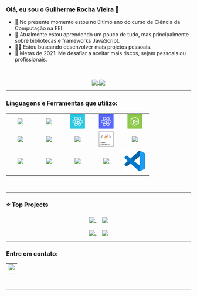 ### Olá, eu sou o Guilherme Rocha Vieira 👋

- 📖 No presente momento estou no último ano do curso de Ciência da Computação na FEI.
- 🌱 Atualmente estou aprendendo um pouco de tudo, mas principalmente sobre bibliotecas e frameworks JavaScript.
- 🦸‍♂️ Estou buscando desenvolver mais projetos pessoais.
- 🥅 Metas de 2021: Me desafiar a aceitar mais riscos, sejam pessoais ou profissionais.

<br/>

<p align="center">
  <a href="https://github.com/anuraghazra/github-readme-stats">
    <img
      align="center"
      src="https://github-readme-stats.vercel.app/api/top-langs/?username=grochavieira&layout=compact&hide_border=true&title_color=33ff&icon_color=ff3366&theme=radical"
    />
  </a>
  <a href="https://github.com/anuraghazra/github-readme-stats">
    <img
      align="center"
      height="165"
      src="https://github-readme-stats.vercel.app/api?username=grochavieira&show_icons=true&hide_border=true&title_color=33ff&icon_color=ff3366&theme=radical"
    />
  </a>
</p>


---

### Linguagens e Ferramentas que utilizo:

<table align="center" width="100%">
  <tr align="center">
    
  <td width="20%">
    <img src="https://img.icons8.com/color/48/000000/javascript.png"/>
  </td>  
  
  <td width="20%">
    <img src="https://img.icons8.com/color/48/000000/typescript.png"/>
  </td>
   
  <td width="20%">
    <img src="https://github.com/abner-starkasty/abner-starkasty/blob/master/assets/icon-react.svg" width="40" height="40"/>
  </td>
  
  <td width="20%">
    <img src="https://github.com/abner-starkasty/abner-starkasty/blob/master/assets/icon-react-native.svg" width="40" height="40"/>
  </td>

  <td width="20%">
    <img src="https://github.com/abner-starkasty/abner-starkasty/blob/master/assets/icon-nodejs.svg" width="40" height="40"/>
  </td>
  </tr>
  
  
  <tr align="center">
  
  <td width="20%">
    <img src="https://img.icons8.com/color/48/000000/html-5.png"/>
  </td>
  
  <td width="20%">
    <img src="https://img.icons8.com/color/48/000000/css3.png"/>
  </td>
  
  <td width="20%">
    <img src="https://img.icons8.com/color/48/000000/sass.png"/>
  </td>
  
  <td width="20%">
    <img src="https://raw.githubusercontent.com/github/explore/80688e429a7d4ef2fca1e82350fe8e3517d3494d/topics/styled-components/styled-components.png" width="40" height="40"/>
  </td>
  
  
  <td width="20%">
    <img src="https://img.icons8.com/color/48/000000/python.png"/>
  </td>
  
  </tr>
  
  
  <tr align="center">
  
  <td width="20%">
    <img src="https://img.icons8.com/color/48/000000/sql.png"/>
  </td>
  
  <td width="20%">
    <img src="https://img.icons8.com/color/48/000000/mongodb.png"/>
  </td>
  
  <td width="20%">
    <img src="https://img.icons8.com/color/48/000000/postgreesql.png"/>
  </td>
  
  <td width="20%">
    <img src="https://img.icons8.com/color/48/000000/git.png"/>
  </td>
  
  <td width="20%">
    <img src="https://github.com/abner-starkasty/abner-starkasty/blob/master/assets/icon-vscode.svg"/>
  </td>
  
  
  </tr>
  
</table>

<a href="#" target="_blank">
</a>

<br />

---

### ⭐ Top Projects

<p align="center">
  <a href="https://github.com/grochavieira/EntityEditor">
    <img align="center" src="https://github-readme-stats.vercel.app/api/pin/?username=grochavieira&repo=entity-editor&hide_border=true&title_color=33ff&icon_color=ff3366&theme=radical" />
  </a>
  &nbsp; &nbsp;
  <a href="https://github.com/grochavieira/RecreationalClub">
    <img align="center" src="https://github-readme-stats.vercel.app/api/pin/?username=grochavieira&repo=recreational-club&hide_border=true&title_color=33ff&icon_color=ff3366&theme=radical" />
  </a>

  <br />
  <br />

  <a href="https://github.com/grochavieira/MoveIt">
    <img align="center" src="https://github-readme-stats.vercel.app/api/pin/?username=grochavieira&repo=moveit&hide_border=true&title_color=33ff&icon_color=ff3366&theme=radical" />
  </a>
  &nbsp; &nbsp;
  <a href="https://github.com/grochavieira/InstagramClone">
    <img align="center" src="https://github-readme-stats.vercel.app/api/pin/?username=grochavieira&repo=instagram-clone&hide_border=true&title_color=33ff&icon_color=ff3366&theme=radical" />
  </a>
</p>

---

### Entre em contato:

<table align="center" width="20%">
  <tr align="center">
    
  <td width="100%">
    <a href="https://www.linkedin.com/in/grochavieira/">
    <img src="https://img.icons8.com/color/48/000000/linkedin.png"/>
    </a>
  </td>  
  
  </tr>
  
</table>

<br />

---
